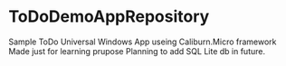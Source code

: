 ToDoDemoAppRepository
=====================

Sample ToDo Universal Windows App useing Caliburn.Micro framework
Made just for learning prupose
Planning to add SQL Lite db in future.
